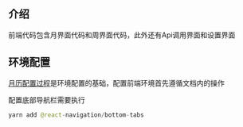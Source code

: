 ## 介绍
前端代码包含月界面代码和周界面代码，此外还有Api调用界面和设置界面

## 环境配置
[月历配置过程](./月历配置过程.md)是环境配置的基础，配置前端环境首先遵循文档内的操作

配置底部导航栏需要执行
```java
yarn add @react-navigation/bottom-tabs
```
